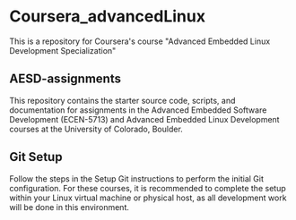 # Coursera_advancedLinux
This is a repository for Coursera's course "Advanced Embedded Linux Development Specialization"

AESD-assignments
-----
This repository contains the starter source code, scripts, and documentation for assignments in the Advanced Embedded Software Development (ECEN-5713) and Advanced Embedded Linux Development courses at the University of Colorado, Boulder.

Git Setup
-----
Follow the steps in the Setup Git instructions to perform the initial Git configuration.
For these courses, it is recommended to complete the setup within your Linux virtual machine or physical host, as all development work will be done in this environment.

